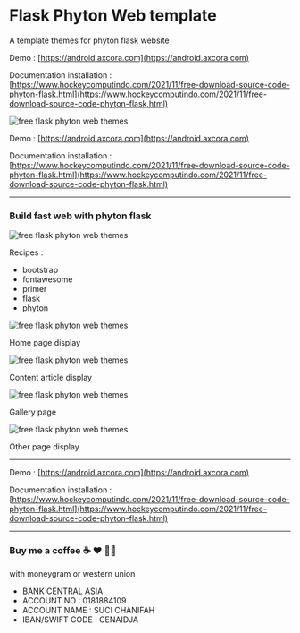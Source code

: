 # Flask Phyton Web template

A template themes for phyton flask website

Demo : [https://android.axcora.com](https://android.axcora.com)

Documentation installation :[https://www.hockeycomputindo.com/2021/11/free-download-source-code-phyton-flask.html](https://www.hockeycomputindo.com/2021/11/free-download-source-code-phyton-flask.html)

![free flask phyton web themes](https://1.bp.blogspot.com/-59VQQF41l4o/YZjMcoB3hyI/AAAAAAAAR_c/KgKN5Ij8NbQBML8hcfqALNI53LnK_0O4ACLcBGAsYHQ/s1024/free%2Bsource%2Bcode%2Bflask%2Bphyton%2Bwebsite%2Btemplate%2Bthemes%2Bgratis%2Bdownload%2B%25281%2529.jpg)


Demo : [https://android.axcora.com](https://android.axcora.com)

Documentation installation :[https://www.hockeycomputindo.com/2021/11/free-download-source-code-phyton-flask.html](https://www.hockeycomputindo.com/2021/11/free-download-source-code-phyton-flask.html)

-------------------------------------------------------------

### Build fast web with phyton flask

![free flask phyton web themes](https://1.bp.blogspot.com/-j5W08RvhRFY/YZjMc7_ukYI/AAAAAAAAR_g/-XhL4nTWAUoRPhldJvPgR6V255P9BntewCLcBGAsYHQ/s640/free%2Bsource%2Bcode%2Bflask%2Bphyton%2Bwebsite%2Btemplate%2Bthemes%2Bgratis%2Bdownload%2B%25281%2529.png)

Recipes :
+ bootstrap
+ fontawesome
+ primer
+ flask
+ phyton

![free flask phyton web themes](https://1.bp.blogspot.com/-JE5PwZCW5FI/YZjMc-xBHkI/AAAAAAAAR_k/cYk_ZAVk2yEdYMwE5nDNz1N8e0Yw-HTHACLcBGAsYHQ/s2048/free%2Bsource%2Bcode%2Bflask%2Bphyton%2Bwebsite%2Btemplate%2Bthemes%2Bgratis%2Bdownload%2B%25281%2529.jpeg)

Home page display

![free flask phyton web themes](https://1.bp.blogspot.com/-eQw8HLLQflU/YZjMfOUEsOI/AAAAAAAAR_0/zi0LewfYT18clgJv0YGNOc6rJ0n002VxQCLcBGAsYHQ/s1234/free%2Bsource%2Bcode%2Bflask%2Bphyton%2Bwebsite%2Btemplate%2Bthemes%2Bgratis%2Bdownload%2B%25284%2529.jpeg)

Content article display

![free flask phyton web themes](https://1.bp.blogspot.com/-ZyIGKCAX-uo/YZjMe1vOD1I/AAAAAAAAR_w/drTPdxNvXKI6gvMVM0hHsAG_J1lC4E_bACLcBGAsYHQ/s3103/free%2Bsource%2Bcode%2Bflask%2Bphyton%2Bwebsite%2Btemplate%2Bthemes%2Bgratis%2Bdownload%2B%25283%2529.jpeg)

Gallery page

![free flask phyton web themes](https://1.bp.blogspot.com/-PqNHqKujIoQ/YZjMdyVHWOI/AAAAAAAAR_o/81j_8UTpEz0Lzo-AiSrh6K_TCPbhIp51wCLcBGAsYHQ/s1865/free%2Bsource%2Bcode%2Bflask%2Bphyton%2Bwebsite%2Btemplate%2Bthemes%2Bgratis%2Bdownload%2B%25282%2529.jpeg)

Other page display


-------------------------------------------------------------


Demo : [https://android.axcora.com](https://android.axcora.com)

Documentation installation :[https://www.hockeycomputindo.com/2021/11/free-download-source-code-phyton-flask.html](https://www.hockeycomputindo.com/2021/11/free-download-source-code-phyton-flask.html)



------------------------------------------------------------

### Buy me a coffee ☕️ ❤️  ✌🏻 

with moneygram or western union

+ BANK CENTRAL ASIA
+ ACCOUNT NO : 0181884109
+ ACCOUNT NAME : SUCI CHANIFAH
+ IBAN/SWIFT CODE : CENAIDJA
